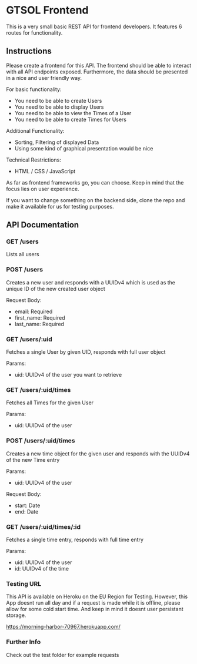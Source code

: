 # GTSOL Frontend

This is a very small basic REST API for frontend developers. It features 6 routes for functionality.


## Instructions

Please create a frontend for this API. The frontend should be able to interact with all API endpoints exposed. Furthermore, the data should be presented in a nice and user friendly way.

For basic functionality:

* You need to be able to create Users
* You need to be able to display Users
* You need to be able to view the Times of a User
* You need to be able to create Times for Users

Additional Functionality:

* Sorting, Filtering of displayed Data
* Using some kind of graphical presentation would be nice

Technical Restrictions:

* HTML / CSS / JavaScript

As far as frontend frameworks go, you can choose. Keep in mind that the focus lies on user experience.

If you want to change something on the backend side, clone the repo and make it available for us for testing purposes.

## API Documentation

### GET /users

Lists all users

### POST /users

Creates a new user and responds with a UUIDv4 which is used as the unique ID of the new created user object

Request Body:

* email: Required
* first_name: Required
* last_name: Required


###  GET /users/:uid

Fetches a single User by given UID, responds with full user object

Params:

* uid: UUIDv4 of the user you want to retrieve

### GET /users/:uid/times

Fetches all Times for the given User

Params:

* uid: UUIDv4 of the user

### POST /users/:uid/times

Creates a new time object for the given user and responds with the UUIDv4 of the new Time entry

Params:

* uid: UUIDv4 of the user

Request Body:

* start: Date
* end: Date

### GET /users/:uid/times/:id

Fetches a single time entry, responds with full time entry

Params:

* uid: UUIDv4 of the user
* id: UUIDv4 of the time

### Testing URL

This API is available on Heroku on the EU Region for Testing. However, this App doesnt run all day and if a request is made while it is offline, please allow for some cold start time. And keep in mind it doesnt user persistant storage.

https://morning-harbor-70967.herokuapp.com/

### Further Info

Check out the test folder for example requests
